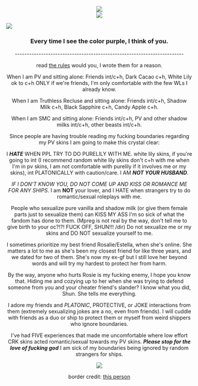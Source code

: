 <div align="center">
  <img src="https://64.media.tumblr.com/43f6f6c2a1aedea3198f971ba73e2893/741d6bf6364cc704-ff/s400x600/3c90436b7f2152e2bd511beabc8bc6f0f6d2e9a1.gifv">
</div>

<div align="center">
  <img src="https://64.media.tumblr.com/8dcc8bb148ea3544f9f0e4e9bf945068/1016a75420cbd368-b9/s400x600/fe45aae6d5aa2fc2f380ac0777532896036c705b.pnj">
</div>

![](https://64.media.tumblr.com/e86607f100caa7c245bcd889f061b06f/db26be39848f24fa-de/s2048x3072/66c10030bbf5ee6a52e5044b709b3603d008289e.pnj)

<h3 align="center">Every time I see the color purple, I think of you.</h3>

<p align="center">-----------------------------------------------------------------------</p>

<p align="center">read
<a href="https://rentry.co/intcuddleCRK">the rules</a>
would you, I wrote them for a reason.</p>

<p align="center">When I am PV and sitting alone: Friends int/c+h, Dark Cacao c+h, White Lily ok to c+h ONLY if we're friends, I'm only comfortable with the few WLs I already know.</p>

<p align="center">When I am Truthless Recluse and sitting alone: Friends int/c+h, Shadow Milk c+h, Black Sapphire c+h, Candy Apple c+h.</p>

<p align="center">When I am SMC and sitting alone: Friends int/c+h, PV and other shadow milks int/c+h, other beasts int/c+h.</p>

<p align="center">Since people are having trouble reading my fucking boundaries regarding my PV skins I am going to make this crystal clear:</p>

<p align="center">I <B><I>HATE</I></B> WHEN PPL TRY TO DO PURELILY WITH ME. white lily skins, if you're going to int (I recommend random white lily skins don't c+h with me when I'm in pv skins, I am not comfortable with purelily if it involves me or my skins), int PLATONICALLY with caution/care. I AM <B><I>NOT YOUR HUSBAND</I></B>.</p>

<p align="center"><I>IF I DON'T KNOW YOU, DO NOT COME UP AND KISS OR ROMANCE ME FOR ANY SHIPS</I>. I am <B>NOT</B> your lover, and I HATE when strangers try to do romantic/sexual roleplays with me.</p>

<p align="center">People who sexualize pure vanilla and shadow milk (or give them female parts just to sexualize them) can KISS MY ASS I'm so sick of what the fandom has done to them. (Mpreg is not real by the way, don't tell me to give birth to your oc?!?! FUCK OFF, SHUN!!! /dir) Do not sexualize me or my skins and DO NOT sexualize yourself to me.

<p align="center">I sometimes prioritize my best friend Rosalie/Estella, when she's online. She matters a lot to me as she's been my closest friend for like three years, and we dated for two of them. She's now my ex-gf but I still love her beyond words and will try my hardest to protect her from harm.</p>

<p align="center">By the way, anyone who hurts Rosie is my fucking enemy, I hope you know that. Hiding me and cozying up to her when she was trying to defend someone from you and your cheater friend's slander? I know what you did, Shun. She tells me everything.</p>

<p align="center">I adore my friends and <I>PLATONIC</I>, PROTECTIVE, or JOKE interactions from them (extremely sexualizing jokes are a no, even from friends). I will cuddle with friends as a duo or ship to protect them or myself from weird shippers who ignore boundaries.</p>

<p align="center">I've had FIVE experiences that made me uncomfortable where low effort CRK skins acted romantic/sexual towards my PV skins. <B><I>Please stop for the love of fucking god</I></B> I am sick of my boundaries being ignored by random strangers for ships.</p>

<div align="center">
  <img src="https://64.media.tumblr.com/dd986b8df8c320ac75158a3b24241b50/1d4dc302c2811eae-8e/s2048x3072/3c23c0e62d0ad9399bb1b8bb8a6360436371b92b.pnj">
</div>

<p align="center">border credit:
<a href="https://www.tumblr.com/sisterlucifergraphics">this </a>
<a href="https://www.tumblr.com/sister-lucifer">person</a>
</p>

<!--
**lonelybluebird/lonelybluebird** is a ✨ _special_ ✨ repository because its `README.md` (this file) appears on your GitHub profile.>
